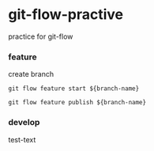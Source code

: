 git-flow-practive
=====

practice for git-flow

### feature

create branch

`git flow feature start ${branch-name}`

`git flow feature publish ${branch-name}`

### develop

test-text
